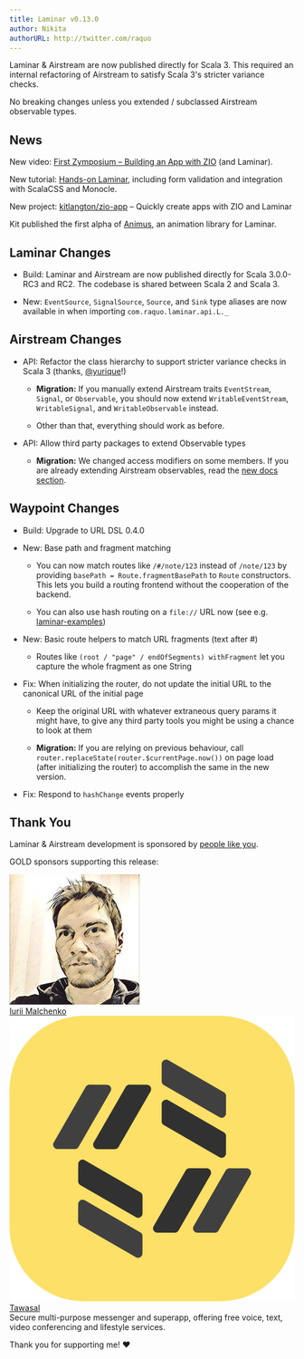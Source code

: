 ```yaml
---
title: Laminar v0.13.0
author: Nikita
authorURL: http://twitter.com/raquo
---
```


Laminar & Airstream are now published directly for Scala 3. This required an internal refactoring of Airstream to satisfy Scala 3's stricter variance checks.

No breaking changes unless you extended / subclassed Airstream observable types.

<!--truncate-->



## News

New video: [First Zymposium – Building an App with ZIO](https://www.youtube.com/watch?v=XUwynbWUlhg) (and Laminar).

New tutorial: [Hands-on Laminar](https://blog.softwaremill.com/hands-on-laminar-354ddcc536a9), including form validation and integration with ScalaCSS and Monocle.

New project: [kitlangton/zio-app](https://github.com/kitlangton/zio-app) – Quickly create apps with ZIO and Laminar

Kit published the first alpha of [Animus](https://github.com/kitlangton/animus), an animation library for Laminar.



## Laminar Changes

* Build: Laminar and Airstream are now published directly for Scala 3.0.0-RC3 and RC2. The codebase is shared between Scala 2 and Scala 3.

* New: `EventSource`, `SignalSource`, `Source`, and `Sink` type aliases are now available in when importing `com.raquo.laminar.api.L._`



## Airstream Changes

* API: Refactor the class hierarchy to support stricter variance checks in Scala 3 (thanks, [@yurique](https://github.com/yurique)!)

  * **Migration:** If you manually extend Airstream traits `EventStream`, `Signal`, or `Observable`, you should now extend `WritableEventStream`, `WritableSignal`, and `WritableObservable` instead.

  * Other than that, everything should work as before.

* API: Allow third party packages to extend Observable types

  * **Migration:** We changed access modifiers on some members. If you are already extending Airstream observables, read the [new docs section](https://github.com/raquo/Airstream#extending-observables).



## Waypoint Changes

* Build: Upgrade to URL DSL 0.4.0

* New: Base path and fragment matching

  * You can now match routes like `/#/note/123` instead of `/note/123` by providing `basePath = Route.fragmentBasePath` to `Route` constructors. This lets you build a routing frontend without the cooperation of the backend.

  * You can also use hash routing on a `file://` URL now (see e.g. [laminar-examples](https://github.com/raquo/laminar-examples))

* New: Basic route helpers to match URL fragments (text after #)

  * Routes like `(root / "page" / endOfSegments) withFragment` let you capture the whole fragment as one String 

* Fix: When initializing the router, do not update the initial URL to the canonical URL of the initial page

  * Keep the original URL with whatever extraneous query params it might have, to give any third party tools you might be using a chance to look at them

  * **Migration:** If you are relying on previous behaviour, call `router.replaceState(router.$currentPage.now())` on page load (after initializing the router) to accomplish the same in the new version.

* Fix: Respond to `hashChange` events properly



## Thank You

Laminar & Airstream development is sponsored by [people like you](https://github.com/sponsors/raquo).

GOLD sponsors supporting this release:

<div class="-sponsorsList">
  <div class="-sponsor">
    <img class="-logo x-rounded" src="/img/sponsors/yurique.jpg" alt="" />
    <div class="-text">
      <div class="-name"><a href="https://github.com/yurique">Iurii Malchenko</a></div>
    </div>
  </div>
  <div class="-sponsor">
    <img class="-logo" src="/img/sponsors/tawasal.png" alt="" />
    <div class="-text">
      <div class="-name"><a href="https://tawasal.ae">Tawasal</a></div>
      <div class="-description">Secure multi-purpose messenger and superapp, offering free voice, text, video conferencing and lifestyle services.</div>
    </div>
  </div>
</div>

Thank you for supporting me! ❤️
